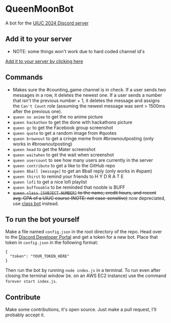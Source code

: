 # QueenMoonBot

A bot for the [UIUC 2024 Discord server](https://discord.gg/2pFv4Wq)

## Add it to your server
  - NOTE: some things won't work due to hard coded channel id's

  [Add it to your server by clicking here](https://discordapp.com/oauth2/authorize?&client_id=684867671552294994&scope=bot&permissions=8)

## Commands
* Makes sure the #counting_game channel is in check. If a user sends two messages in a row, it deletes the newest one. If a user sends a number that isn't the previous number + 1, it deletes the message and assigns the `Can't Count` role (assuming the newest message was sent > 1500ms after the previous one).
* `queen no anime` to get the no anime picture
* `queen hackathon` to get the done with hackathons picture
* `queen gc` to get the Facebook group screenshot
* `queen quote` to get a random image from #quotes
* `queen brownout` to get a cringe meme from #brownoutposting (only works in #brownoutposting)
* `queen head` to get the Mater screenshot
* `queen waitwhen` to get the wait when screenshot
* `queen usercount` to see how many users are currently in the server
* `queen contribute` to get a like to the GitHub repo
* `queen 8ball [message]` to get an 8ball reply (only works in #spam)
* `queen thirst` to remind your friends to H Y D R A T E
* `queen lofi` to get a nice lofi playlist
* `queen buffnooble` to be reminded that nooble is BUFF
* ~~`queen class [SUBJECT-NUMBER]` to the name, credit hours, and recent avg. GPA of a UIUC course (NOTE: not case-sensitive)~~ now depreciated, use [class bot](https://github.com/timot3/uiuc-classes-bot) instead.



## To run the bot yourself
Make a file named `config.json` in the root directory of the repo. Head over to the [Discord Developer Portal](https://discordapp.com/developers/applications/me) and get a token for a new bot. Place that token in `config.json` in the following format:

```
{
  "token": "YOUR_TOKEN_HERE"
}
```

Then run the bot by running `node index.js` in a terminal. To run even after closing the terminal window (ie. on an AWS EC2 instance) use the command `forever start index.js`.

## Contribute
Make some contributions, it's open source. Just make a pull request, I'll probably accept it.
